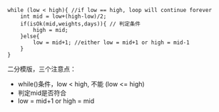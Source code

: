 
```
while (low < high){ //if low == high, loop will continue forever
    int mid = low+(high-low)/2;
    if(isOk(mid,weights,days)){ // 判定条件
        high = mid;
    }else{
        low = mid+1; //either low = mid+1 or high = mid-1
    }
}
```

二分模版，三个注意点：

* while()条件，low < high, 不能 (low <= high)
* 判定mid是否符合
* low = mid+1 or high = mid
